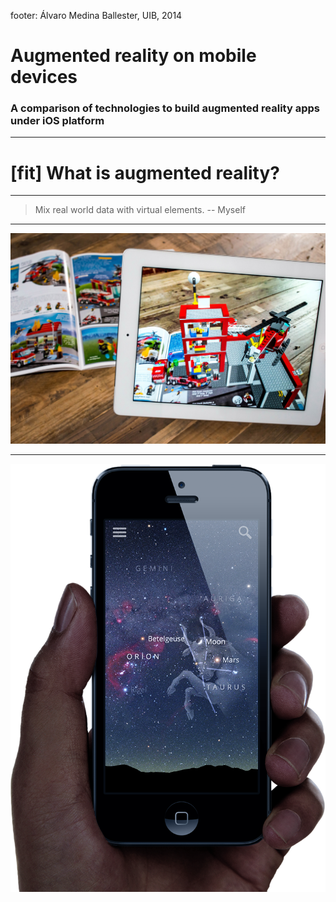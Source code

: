 footer: Álvaro Medina Ballester, UIB, 2014

# Augmented reality on mobile devices
### A comparison of technologies to build augmented reality apps under iOS platform

---

# [fit] What is augmented reality?

---

> Mix real world data with virtual elements.
-- Myself

---

![original](DAQRI-LEGO-6.jpg)

---

![fit](skyguide.png)
